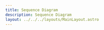 ```yaml
---
title: Sequence Diagram
description: Sequence Diagram
layout: ../../../layouts/MainLayout.astro
---
```

